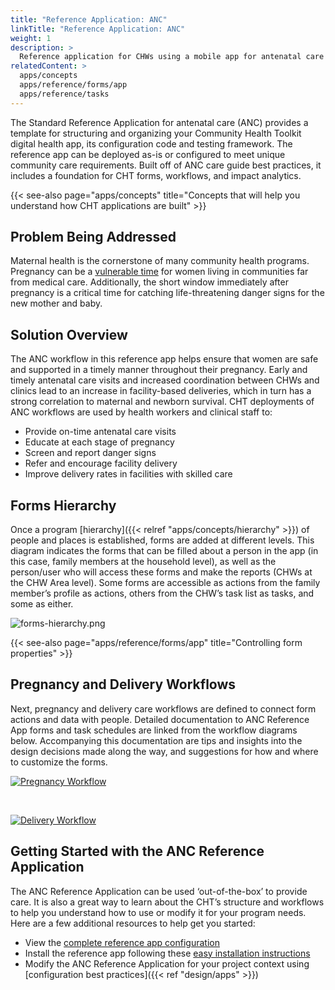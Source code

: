 ```yaml
---
title: "Reference Application: ANC"
linkTitle: "Reference Application: ANC"
weight: 1
description: >
  Reference application for CHWs using a mobile app for antenatal care
relatedContent: >
  apps/concepts
  apps/reference/forms/app
  apps/reference/tasks
---
```


The Standard Reference Application for antenatal care (ANC) provides a template for structuring and organizing your Community Health Toolkit digital health app, its configuration code and testing framework. The reference app can be deployed as-is or configured to meet unique community care requirements. Built off of ANC care guide best practices, it includes a foundation for CHT forms, workflows, and impact analytics.

{{< see-also page="apps/concepts" title="Concepts that will help you understand how CHT applications are built" >}}

## Problem Being Addressed

Maternal health is the cornerstone of many community health programs. Pregnancy can be a [vulnerable time](https://www.who.int/health-topics/maternal-health) for women living in communities far from medical care. Additionally, the short window immediately after pregnancy is a critical time for catching life-threatening danger signs for the new mother and baby.

## Solution Overview

The ANC workflow in this reference app helps ensure that women are safe and supported in a timely manner throughout their pregnancy. Early and timely antenatal care visits and increased coordination between CHWs and clinics lead to an increase in facility-based deliveries, which in turn has a strong correlation to maternal and newborn survival. CHT deployments of ANC workflows are used by health workers and clinical staff to:

- Provide on-time antenatal care visits
- Educate at each stage of pregnancy
- Screen and report danger signs
- Refer and encourage facility delivery
- Improve delivery rates in facilities with skilled care

## Forms Hierarchy

Once a program [hierarchy]({{< relref "apps/concepts/hierarchy" >}}) of people and places is established, forms are added at different levels. This diagram indicates the forms that can be filled about a person in the app (in this case, family members at the household level), as well as the person/user who will access these forms and make the reports (CHWs at the CHW Area level). Some forms are accessible as actions from the family member’s profile as actions, others from the CHW’s task list as tasks, and some as either. 

![forms-hierarchy.png](forms-hierarchy.png)

{{< see-also page="apps/reference/forms/app" title="Controlling form properties" >}}

## Pregnancy and Delivery Workflows

Next, pregnancy and delivery care workflows are defined to connect form actions and data with people. Detailed documentation to ANC Reference App forms and task schedules are linked from the workflow diagrams below. Accompanying this documentation are tips and insights into the design decisions made along the way, and suggestions for how and where to customize the forms.

[![Pregnancy Workflow](preview-pregnancy-workflow.png)](pregnancy-workflow.pdf)

<br /> 

[![Delivery Workflow](preview-delivery-workflow.png)](delivery-workflow.pdf)

## Getting Started with the ANC Reference Application

The ANC Reference Application can be used ‘out-of-the-box’ to provide care. It is also a great way to learn about the CHT’s structure and workflows to help you understand how to use or modify it for your program needs. Here are a few additional resources to help get you started: 

- View the [complete reference app configuration](https://github.com/medic/cht-core/tree/master/config/default/forms/app)
- Install the reference app following these [easy installation instructions](apps/tutorials/local-setup)
- Modify the ANC Reference Application for your project context using [configuration best practices]({{< ref "design/apps" >}}) 

